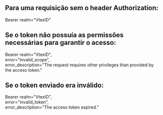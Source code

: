 ## Para uma requisição sem o header Authorization:  

Bearer realm="VtexID"  

## Se o token não possuía as permissões necessárias para garantir o acesso:  

Bearer realm="VtexID",  
       error="invalid_scope",  
       error_description="The request requires other privileges than provided by the access token."  

## Se o token enviado era inválido:  

Bearer realm="VtexID",  
       error="invalid_token",  
       error_description="The access token expired."  
